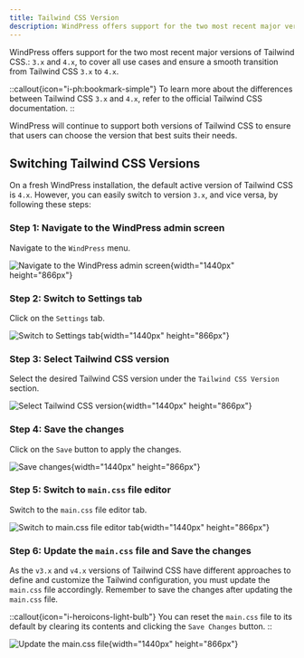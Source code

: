 ```yaml
---
title: Tailwind CSS Version
description: WindPress offers support for the two most recent major versions of Tailwind CSS.
---
```


WindPress offers support for the two most recent major versions of Tailwind CSS.: `3.x` and `4.x`, to cover all use cases and ensure a smooth transition from Tailwind CSS `3.x` to `4.x`.

::callout{icon="i-ph:bookmark-simple"}
To learn more about the differences between Tailwind CSS `3.x` and `4.x`, refer to the official Tailwind CSS documentation.
::

WindPress will continue to support both versions of Tailwind CSS to ensure that users can choose the version that best suits their needs.

## Switching Tailwind CSS Versions

On a fresh WindPress installation, the default active version of Tailwind CSS is `4.x`.
However, you can easily switch to version `3.x`, and vice versa, by following these steps:

### Step 1: Navigate to the WindPress admin screen

Navigate to the `WindPress` menu.

![Navigate to the WindPress admin screen](/img/content/docs/configuration/tailwind-version/screenshot-1.png){width="1440px" height="866px"}

### Step 2: Switch to Settings tab

Click on the `Settings` tab.

![Switch to Settings tab](/img/content/docs/configuration/tailwind-version/screenshot-2.png){width="1440px" height="866px"}

### Step 3: Select Tailwind CSS version

Select the desired Tailwind CSS version under the `Tailwind CSS Version` section.

![Select Tailwind CSS version](/img/content/docs/configuration/tailwind-version/screenshot-3.png){width="1440px" height="866px"}

### Step 4: Save the changes

Click on the `Save` button to apply the changes.

![Save changes](/img/content/docs/configuration/tailwind-version/screenshot-4.png){width="1440px" height="866px"}

### Step 5: Switch to `main.css` file editor

Switch to the `main.css` file editor tab.

![Switch to main.css file editor tab](/img/content/docs/configuration/tailwind-version/screenshot-5.png){width="1440px" height="866px"}

### Step 6: Update the `main.css` file and Save the changes

As the `v3.x` and `v4.x` versions of Tailwind CSS have different approaches to define and customize the Tailwind configuration, you must update the `main.css` file accordingly. Remember to save the changes after updating the `main.css` file.

::callout{icon="i-heroicons-light-bulb"}
You can reset the `main.css` file to its default by clearing its contents and clicking the `Save Changes` button.
::

![Update the main.css file](/img/content/docs/configuration/tailwind-version/screenshot-6.png){width="1440px" height="866px"}